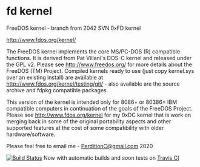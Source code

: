 fd kernel
=========

FreeDOS kernel - branch from 2042 SVN 0xFD kernel

http://www.fdos.org/kernel/

The FreeDOS kernel implements the core MS/PC-DOS (R) compatible functions.  It is derived from Pat Villani's DOS-C kernel and released under the GPL v2.  Please see http://www.freedos.org/ for more details about the FreeDOS (TM) Project.   Compiled kernels ready to use (just copy kernel.sys over an existing install) are available at http://www.fdos.org/kernel/testing/git/ - also available are the source archive and fdpkg compatible packages.


This version of the kernel is intended only for 8086+ or 80386+ IBM compatible computers in continuation of the goals of the FreeDOS Project.  Please see http://www.fdos.org/kernel for my 0xDC kernel that is work on merging back in some of the original portability aspects and other supported features at the cost of some compatibility with older hardware/software.

Please feel free to email me - PerditionC@gmail.com
2020


[![Build Status](https://travis-ci.com/FDOS/kernel.svg?branch=master)](https://travis-ci.com/FDOS/kernel)
Now with automatic builds and soon tests on [Travis CI](http://travis-ci.com)
